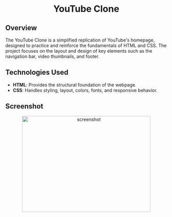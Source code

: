 <div align="center">
    <h1 id="Header">YouTube Clone</h1>
</div>

## Overview
The YouTube Clone is a simplified replication of YouTube's homepage, designed to practice and reinforce the fundamentals of HTML and CSS. The project focuses on the layout and design of key elements such as the navigation bar, video thumbnails, and footer.

## Technologies Used
- **HTML**: Provides the structural foundation of the webpage.
- **CSS**: Handles styling, layout, colors, fonts, and responsive behavior.

## Screenshot
<div align="center">
    <img src="youtube-clone-screenshot.png" alt="screenshot" width="400px" height="300px">
</div>

